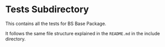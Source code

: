 # Tests Subdirectory

This contains all the tests for BS Base Package.

It follows the same file structure explained in the ```README.md``` in the include directory.
